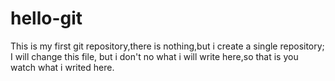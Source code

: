 # hello-git
This is my first git repository,there is nothing,but i create a single repository;
I will change this file, but i don't no what i will write here,so that is you watch what i writed here.

